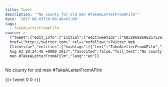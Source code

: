 ```yaml
---
title: Tweet
description: '"No county for old men #TakeALetterFromAFilm"'
date: '2017-08-03T20:08:46+01:00'
tags:
  - TakeALetterFromAFilm
source: >-
  {"tweet":{"edit_info":{"initial":{"editTweetIds":["893206026962575361"],"editableUntil":"2017-08-03T21:24:46.450Z","editsRemaining":"5","isEditEligible":true}},"retweeted":false,"source":"<a
  href=\"http://twitter.com\" rel=\"nofollow\">Twitter Web
  Client</a>","entities":{"hashtags":[{"text":"TakeALetterFromAFilm","indices":["22","43"]}],"symbols":[],"user_mentions":[],"urls":[]},"display_text_range":["0","43"],"favorite_count":"0","id_str":"893206026962575361","truncated":false,"retweet_count":"0","id":"893206026962575361","created_at":"Thu
  Aug 03 20:24:46 +0000 2017","favorited":false,"full_text":"No county for old
  men #TakeALetterFromAFilm","lang":"en"}}
---
```

No county for old men #TakeALetterFromAFilm
    
{{< tweet 0 0 >}}
    
